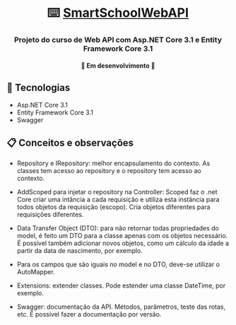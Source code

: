<h1 align="center">
     ⌨️ <a href="#" alt="Smart School WebAPI"> SmartSchoolWebAPI </a>
</h1>

<h3 align="center">
    Projeto do curso de Web API com Asp.NET Core 3.1 e Entity Framework Core 3.1  
</h3>

<h4 align="center">
	🚧   Em desenvolvimento  🚧
</h4>

## 📘 Tecnologias

- Asp.NET Core 3.1
- Entity Framework Core 3.1
- Swagger

## 📋 Conceitos e observações
- Repository e IRepository: melhor encapsulamento do contexto. As classes tem acesso ao repository e o repository tem acesso ao contexto.

- AddScoped para injetar o repository na Controller: Scoped faz o .net Core criar uma intância a cada requisição e utiliza esta instância para todos objetos da requisição (escopo). Cria objetos diferentes para requisições diferentes.

- Data Transfer Object (DTO): para não retornar todas propriedades do model, é feito um DTO para a classe apenas com os objetos necessário. É possível também adicionar novos objetos, como um cálculo da idade a partir da data de nascimento, por exemplo.

- Para os campos que são iguais no model e no DTO, deve-se utilizar o AutoMapper.

- Extensions: extender classes. Pode estender uma classe DateTime, por exemplo.

- Swagger: documentação da API. Métodos, parâmetros, teste das rotas, etc. É possível fazer a documentação por versão.
